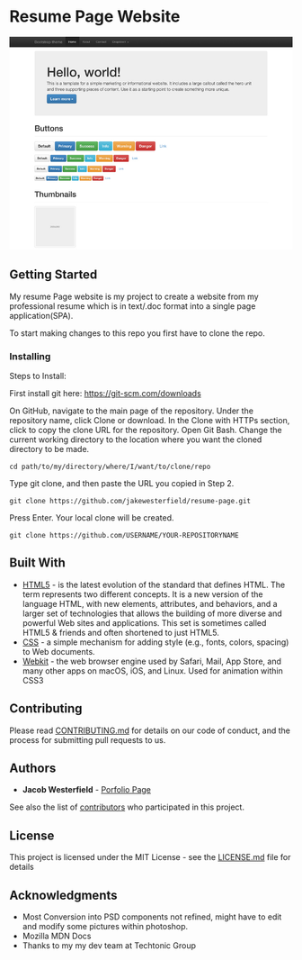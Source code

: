 # Resume Page Website
![alt text](assets/images/bootstrap-readme-image.jpg)

## Getting Started

My resume Page website is my project to create a website from my professional resume which is in text/.doc format into a single page application(SPA). 

To start making changes to this repo you first have to clone the repo.


### Installing

Steps to Install: 

First install git here:
https://git-scm.com/downloads

On GitHub, navigate to the main page of the repository.
Under the repository name, click Clone or download.
In the Clone with HTTPs section, click  to copy the clone URL for the repository.
Open Git Bash.
Change the current working directory to the location where you want the cloned directory to be made.

```
cd path/to/my/directory/where/I/want/to/clone/repo
```

Type git clone, and then paste the URL you copied in Step 2.

```
git clone https://github.com/jakewesterfield/resume-page.git
```

Press Enter. Your local clone will be created.
```
git clone https://github.com/USERNAME/YOUR-REPOSITORYNAME
```
## Built With

* [HTML5](https://developer.mozilla.org/en-US/docs/Web/Guide/HTML/HTML5) - is the latest evolution of the standard that defines HTML. The term represents two different concepts. It is a new version of the language HTML, with new elements, attributes, and behaviors, and a larger set of technologies that allows the building of more diverse and powerful Web sites and applications. This set is sometimes called HTML5 & friends and often shortened to just HTML5.
* [CSS](https://developer.mozilla.org/en-US/docs/Web/CSS/CSS3) - a simple mechanism for adding style (e.g., fonts, colors, spacing) to Web documents.
* [Webkit](https://webkit.org/status/) -  the web browser engine used by Safari, Mail, App Store, and many other apps on macOS, iOS, and Linux. Used for animation within CSS3

## Contributing

Please read [CONTRIBUTING.md](https://gist.github.com/) for details on our code of conduct, and the process for submitting pull requests to us.

## Authors

* **Jacob Westerfield** - [Porfolio Page](http://jakewesterfield.herokuapp.com/)

See also the list of [contributors](https://github.com/jakewesterfield/resume-page/settings/collaboration) who participated in this project.

## License

This project is licensed under the MIT License - see the [LICENSE.md](LICENSE.md) file for details

## Acknowledgments

* Most Conversion into PSD components not refined, might have to edit and modify some pictures within photoshop.
* Mozilla MDN Docs
* Thanks to my my dev team at Techtonic Group